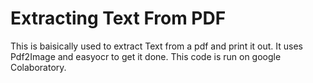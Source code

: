 # Extracting Text From PDF

This is baisically used to extract Text from a pdf and print it out. It uses Pdf2Image and easyocr to get it done. This code is run on google Colaboratory.
